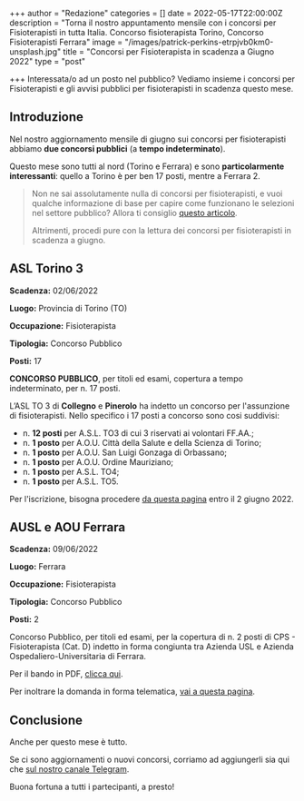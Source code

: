 +++
author = "Redazione"
categories = []
date = 2022-05-17T22:00:00Z
description = "Torna il nostro appuntamento mensile con i concorsi per Fisioterapisti in tutta Italia. Concorso fisioterapista Torino, Concorso Fisioterapisti Ferrara"
image = "/images/patrick-perkins-etrpjvb0km0-unsplash.jpg"
title = "Concorsi per Fisioterapista in scadenza a Giugno 2022"
type = "post"

+++
Interessata/o ad un posto nel pubblico? Vediamo insieme i concorsi per Fisioterapisti  e gli avvisi pubblici per fisioterapisti in scadenza questo mese.

## Introduzione

Nel nostro aggiornamento mensile di giugno sui concorsi per fisioterapisti abbiamo **due concorsi pubblici** (a **tempo indeterminato**).

Questo mese sono tutti al nord (Torino e Ferrara) e sono **particolarmente interessanti**: quello a Torino è per ben 17 posti, mentre a Ferrara 2.

> Non ne sai assolutamente nulla di concorsi per fisioterapisti, e vuoi qualche informazione di base per capire come funzionano le selezioni nel settore pubblico? Allora ti consiglio [questo articolo](https://fisioterapisti.org/lavorare-nel-pubblico-come-fisioterapisti-concetti-di-base/ "Lavorare nel pubblico come fisioterapista").
>
> Altrimenti, procedi pure con la lettura dei concorsi per fisioterapisti in scadenza a giugno.

## ASL Torino 3

**Scadenza:** 02/06/2022

**Luogo:** Provincia di Torino (TO)

**Occupazione:** Fisioterapista

**Tipologia:** Concorso Pubblico

**Posti:** 17

**CONCORSO PUBBLICO**, per titoli ed esami, copertura a tempo indeterminato, per n. 17 posti.

L’ASL TO 3 di **Collegno** e **Pinerolo** ha indetto un concorso per l'assunzione di fisioterapisti. Nello specifico i 17 posti a concorso sono cosi suddivisi:

* n. **12 posti** per A.S.L. TO3 di cui 3 riservati ai volontari FF.AA.;
* n. **1 posto** per A.O.U. Città della Salute e della Scienza di Torino;
* n. **1 posto** per A.O.U. San Luigi Gonzaga di Orbassano;
* n. **1 posto** per A.O.U. Ordine Mauriziano;
* n. **1 posto** per A.S.L. TO4;
* n. **1 posto** per A.S.L. TO5.

Per l'iscrizione, bisogna procedere [da questa pagina](https://aslto3.iscrizioneconcorsi.it/ "IScrizione concorso Torino") entro il 2 giugno 2022.

## AUSL e AOU Ferrara

**Scadenza:** 09/06/2022

**Luogo:** Ferrara

**Occupazione:** Fisioterapista

**Tipologia:** Concorso Pubblico

**Posti:** 2

Concorso Pubblico, per titoli ed esami, per la copertura di n. 2 posti di CPS - Fisioterapista (Cat. D) indetto in forma congiunta tra Azienda USL e Azienda Ospedaliero-Universitaria di Ferrara.

Per il bando in PDF, [clicca qui](https://old.ausl.fe.it/azienda/dipartimenti/dipartimento-gestione-risorse-umane/concorsi-e-avvisi-folder/concorsi-pubblici-1/resolveuid/7dadac33cc0645d3ad3c1a3e81a0a917/at_download/file "Bando concorso Ferrara").

Per inoltrare la domanda in forma telematica, [vai a questa pagina](https://ferrara-fisioterapista.ilmiotest.it/ "Domanda telematica concorso Ferrara").

## Conclusione

Anche per questo mese è tutto.

Se ci sono aggiornamenti o nuovi concorsi, corriamo ad aggiungerli sia qui che [sul nostro canale Telegram](https://t.me/fisioterapisti_official "Fisioterapisti | Telegram").

Buona fortuna a tutti i partecipanti, a presto!